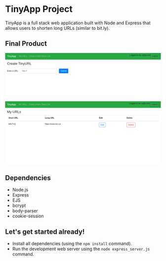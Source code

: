 # TinyApp Project

TinyApp is a full stack web application built with Node and Express that allows users to shorten long URLs (similar to bit.ly).

## Final Product

!["Screenshot of create a link page"](https://github.com/carterhem/tinyapp/blob/master/docs/create-a-link-page.png?raw=true)

!["screenshot of urls page"](https://github.com/carterhem/tinyapp/blob/master/docs/urls-page.png?raw=true)

## Dependencies

- Node.js
- Express
- EJS
- bcrypt
- body-parser
- cookie-session

## Let's get started already!

- Install all dependencies (using the `npm install` command).
- Run the development web server using the `node express_server.js` command.